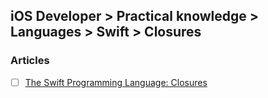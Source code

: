 ## iOS Developer > Practical knowledge > Languages > Swift > Closures

### Articles
- [ ] [The Swift Programming Language: Closures](https://developer.apple.com/library/content/documentation/Swift/Conceptual/Swift_Programming_Language/Closures.html)


